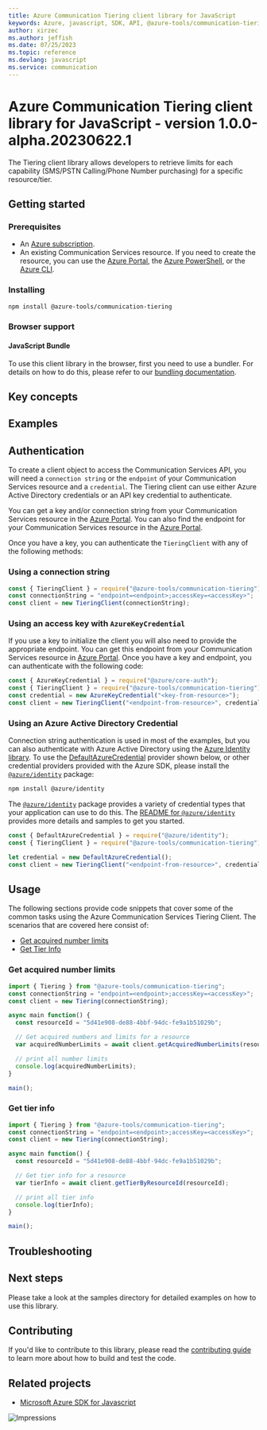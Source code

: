 ```yaml
---
title: Azure Communication Tiering client library for JavaScript
keywords: Azure, javascript, SDK, API, @azure-tools/communication-tiering, communication
author: xirzec
ms.author: jeffish
ms.date: 07/25/2023
ms.topic: reference
ms.devlang: javascript
ms.service: communication
---
```

# Azure Communication Tiering client library for JavaScript - version 1.0.0-alpha.20230622.1 


The Tiering client library allows developers to retrieve limits for each capability (SMS/PSTN Calling/Phone Number purchasing) for a specific resource/tier.

## Getting started

### Prerequisites

- An [Azure subscription][azure_sub].
- An existing Communication Services resource. If you need to create the resource, you can use the [Azure Portal][azure_portal], the [Azure PowerShell][azure_powershell], or the [Azure CLI][azure_cli].

### Installing

```bash
npm install @azure-tools/communication-tiering
```

### Browser support

#### JavaScript Bundle

To use this client library in the browser, first you need to use a bundler. For details on how to do this, please refer to our [bundling documentation](https://aka.ms/AzureSDKBundling).

## Key concepts

## Examples

## Authentication

To create a client object to access the Communication Services API, you will need a `connection string` or the `endpoint` of your Communication Services resource and a `credential`. The Tiering client can use either Azure Active Directory credentials or an API key credential to authenticate.

You can get a key and/or connection string from your Communication Services resource in the [Azure Portal][azure_portal]. You can also find the endpoint for your Communication Services resource in the [Azure Portal][azure_portal].

Once you have a key, you can authenticate the `TieringClient` with any of the following methods:

### Using a connection string

```javascript
const { TieringClient } = require("@azure-tools/communication-tiering");
const connectionString = "endpoint=<endpoint>;accessKey=<accessKey>";
const client = new TieringClient(connectionString);
```

### Using an access key with `AzureKeyCredential`

If you use a key to initialize the client you will also need to provide the appropriate endpoint. You can get this endpoint from your Communication Services resource in [Azure Portal][azure_portal]. Once you have a key and endpoint, you can authenticate with the following code:

```javascript
const { AzureKeyCredential } = require("@azure/core-auth");
const { TieringClient } = require("@azure-tools/communication-tiering");
const credential = new AzureKeyCredential("<key-from-resource>");
const client = new TieringClient("<endpoint-from-resource>", credential);
```

### Using an Azure Active Directory Credential

Connection string authentication is used in most of the examples, but you can also authenticate with Azure Active Directory using the [Azure Identity library][azure_identity]. To use the [DefaultAzureCredential][defaultazurecredential] provider shown below, or other credential providers provided with the Azure SDK, please install the [`@azure/identity`][azure_identity] package:

```bash
npm install @azure/identity
```

The [`@azure/identity`][azure_identity] package provides a variety of credential types that your application can use to do this. The [README for `@azure/identity`][azure_identity_readme] provides more details and samples to get you started.

```javascript
const { DefaultAzureCredential } = require("@azure/identity");
const { TieringClient } = require("@azure-tools/communication-tiering");

let credential = new DefaultAzureCredential();
const client = new TieringClient("<endpoint-from-resource>", credential);
```

## Usage

The following sections provide code snippets that cover some of the common tasks using the Azure Communication Services Tiering Client. The scenarios that are covered here consist of:

- [Get acquired number limits](#get-acquired-number-limits)
- [Get Tier Info](#get-tier-info)

### Get acquired number limits

```typescript
import { Tiering } from "@azure-tools/communication-tiering";
const connectionString = "endpoint=<endpoint>;accessKey=<accessKey>";
const client = new Tiering(connectionString);

async main function() {
  const resourceId = "5d41e908-de88-4bbf-94dc-fe9a1b51029b";

  // Get acquired numbers and limits for a resource
  var acquiredNumberLimits = await client.getAcquiredNumberLimits(resourceId);

  // print all number limits
  console.log(acquiredNumberLimits);
}

main();
```

### Get tier info

```typescript
import { Tiering } from "@azure-tools/communication-tiering";
const connectionString = "endpoint=<endpoint>;accessKey=<accessKey>";
const client = new Tiering(connectionString);

async main function() {
  const resourceId = "5d41e908-de88-4bbf-94dc-fe9a1b51029b";

  // Get tier info for a resource
  var tierInfo = await client.getTierByResourceId(resourceId);

  // print all tier info
  console.log(tierInfo);
}

main();
```

## Troubleshooting

## Next steps

Please take a look at the samples directory for detailed examples on how to use this library.

## Contributing

If you'd like to contribute to this library, please read the [contributing guide](https://github.com/Azure/azure-sdk-for-js/blob/main/CONTRIBUTING.md) to learn more about how to build and test the code.

## Related projects

- [Microsoft Azure SDK for Javascript](https://github.com/Azure/azure-sdk-for-js)

[azure_cli]: /cli/azure
[azure_sub]: https://azure.microsoft.com/free/
[azure_portal]: https://portal.azure.com
[azure_powershell]: /powershell/module/az.communication/new-azcommunicationservice
[defaultazurecredential]: https://github.com/Azure/azure-sdk-for-js/tree/main/sdk/identity/identity#defaultazurecredential
[azure_identity]: https://github.com/Azure/azure-sdk-for-js/tree/main/sdk/identity/identity
[azure_identity_readme]: https://github.com/Azure/azure-sdk-for-js/blob/main/sdk/identity/identity/README.md

![Impressions](https://azure-sdk-impressions.azurewebsites.net/api/impressions/azure-sdk-for-js%2Fsdk%2Fcommunication%2Fcommunication-toll-free-verification%2FREADME.png)

